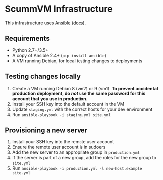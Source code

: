 # ScummVM Infrastructure

This infrastructure uses [Ansible](https://www.ansible.com/) ([docs](http://docs.ansible.com/ansible/latest/index.html)).

## Requirements

* Python 2.7+/3.5+
* A copy of Ansible 2.4+ (`pip install ansible`)
* A VM running Debian, for local testing changes to deployments

## Testing changes locally

1. Create a VM running Debian 8 (vm2) or 9 (vm1). **To prevent accidental
   production deployment, do *not* use the same password for this account that
   you use in production.**
2. Install your SSH key into the default account in the VM
3. Update `staging.yml` with the correct hosts for your dev environment
4. Run `ansible-playbook -i staging.yml site.yml`

## Provisioning a new server

1. Install your SSH key into the remote user account
2. Ensure the remote user account is in sudoers
3. Add the new server to an appropriate group in `production.yml`
4. If the server is part of a new group, add the roles for the new group to
   `site.yml`
5. Run `ansible-playbook -i production.yml -l new-host.example site.yml`
